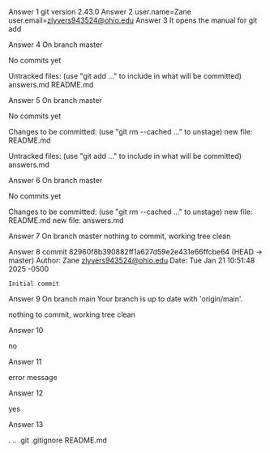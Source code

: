 Answer 1
    git version 2.43.0
Answer 2
    user.name=Zane
    user.email=zlyvers943524@ohio.edu
Answer 3
    It opens the manual for git add

Answer 4
On branch master

No commits yet

Untracked files:
  (use "git add <file>..." to include in what will be committed)
        answers.md
        README.md

Answer 5
On branch master

No commits yet

Changes to be committed:
  (use "git rm --cached <file>..." to unstage)
        new file:   README.md

Untracked files:
  (use "git add <file>..." to include in what will be committed)
        answers.md

Answer 6
On branch master

No commits yet

Changes to be committed:
  (use "git rm --cached <file>..." to unstage)
        new file:   README.md
        new file:   answers.md

Answer 7
On branch master
nothing to commit, working tree clean

Answer 8
commit 82960f8b390882ff1a627d59e2e431e66ffcbe64 (HEAD -> master)
Author: Zane <zlyvers943524@ohio.edu>
Date:   Tue Jan 21 10:51:48 2025 -0500

    Initial commit

Answer 9
On branch main
Your branch is up to date with 'origin/main'.

nothing to commit, working tree clean

Answer 10

no

Answer 11

error message

Answer 12

yes

Answer 13

.  ..  .git  .gitignore  README.md